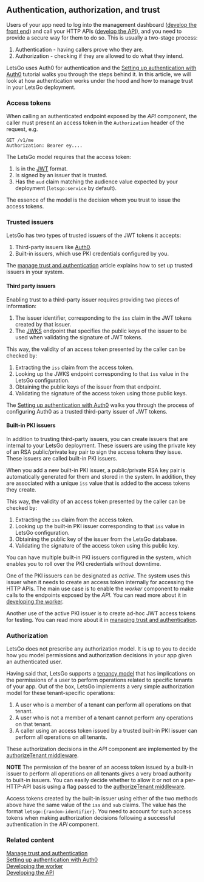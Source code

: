 ## Authentication, authorization, and trust

Users of your app need to log into the management dashboard ([develop the front end](../how-to/develop-the-frontend.md)) and call your HTTP APIs ([develop the API](../how-to/develop-the-api.md)), and you need to provide a secure way for them to do so. This is usually a two-stage process:

1. Authentication - having callers prove who they are.
1. Authorization - checking if they are allowed to do what they intend.

LetsGo uses Auth0 for authentication and the [Setting up authentication with Auth0](../tutorials/setting-up-authentication-with-auth0.md) tutorial walks you through the steps behind it. In this article, we will look at how authentication works under the hood and how to manage trust in your LetsGo deployment.

### Access tokens

When calling an authenticated endpoint exposed by the _API_ component, the caller must present an access token in the `Authorization` header of the request, e.g.

```text
GET /v1/me
Authorization: Bearer ey....
```

The LetsGo model requires that the access token:

1. Is in the [JWT](https://datatracker.ietf.org/doc/html/rfc7519) format.
1. Is signed by an issuer that is trusted.
1. Has the `aud` claim matching the audience value expected by your deployment (`letsgo:service` by default).

The essence of the model is the decision whom you trust to issue the access tokens.

### Trusted issuers

LetsGo has two types of trusted issuers of the JWT tokens it accepts:

1. Third-party issuers like [Auth0](https://auth0.com).
1. Built-in issuers, which use PKI credentials configured by you.

The [manage trust and authentication](../how-to/manage-trust-and-authentication.md) article explains how to set up trusted issuers in your system.

#### Third party issuers

Enabling trust to a third-party issuer requires providing two pieces of information:

1. The issuer identifier, corresponding to the `iss` claim in the JWT tokens created by that issuer.
1. The [JWKS](https://datatracker.ietf.org/doc/html/rfc7517) endpoint that specifies the public keys of the issuer to be used when validating the signature of JWT tokens.

This way, the validity of an access token presented by the caller can be checked by:

1. Extracting the `iss` claim from the access token.
1. Looking up the JWKS endpoint corresponding to that `iss` value in the LetsGo configuration.
1. Obtaining the public keys of the issuer from that endpoint.
1. Validating the signature of the access token using those public keys.

The [Setting up authentication with Auth0](../tutorials/setting-up-authentication-with-auth0.md) walks you through the process of configuring Auth0 as a trusted third-party issuer of JWT tokens.

#### Built-in PKI issuers

In addition to trusting third-party issuers, you can create issuers that are internal to your LetsGo deployment. These issuers are using the private key of an RSA public/private key pair to sign the access tokens they issue. These issuers are called built-in PKI issuers.

When you add a new built-in PKI issuer, a public/private RSA key pair is automatically generated for them and stored in the system. In addition, they are associated with a unique `iss` value that is added to the access tokens they create.

This way, the validity of an access token presented by the caller can be checked by:

1. Extracting the `iss` claim from the access token.
1. Looking up the built-in PKI issuer corresponding to that `iss` value in LetsGo configuration.
1. Obtaining the public key of the issuer from the LetsGo database.
1. Validating the signature of the access token using this public key.

You can have multiple built-in PKI issuers configured in the system, which enables you to roll over the PKI credentials without downtime.

One of the PKI issuers can be designated as _active_. The system uses this issuer when it needs to create an access token internally for accessing the HTTP APIs. The main use case is to enable the _worker_ component to make calls to the endpoints exposed by the _API_. You can read more about it in [developing the worker](../how-to/develop-the-worker.md).

Another use of the active PKI issuer is to create ad-hoc JWT access tokens for testing. You can read more about it in [managing trust and authentication](../how-to/manage-trust-and-authentication.md#creating-ad-hoc-access-tokens).

### Authorization

LetsGo does not prescribe any authorization model. It is up to you to decide how you model permissions and authorization decisions in your app given an authenticated user.

Having said that, LetsGo supports a [tenancy model](./tenants-and-users.md) that has implications on the permissions of a user to perform operations related to specific tenants of your app. Out of the box, LetsGo implements a very simple authorization model for these tenant-specific operations:

1. A user who is a member of a tenant can perform all operations on that tenant.
1. A user who is not a member of a tenant cannot perform any operations on that tenant.
1. A caller using an access token issued by a trusted built-in PKI issuer can perform all operations on all tenants.

These authorization decisions in the _API_ component are implemented by the [authorizeTenant middleware](../how-to/develop-the-api.md#the-authorizetenant-middleware).

**NOTE** The permission of the bearer of an access token issued by a built-in issuer to perform all operations on all tenants gives a very broad authority to built-in issuers. You can easily decide whether to allow it or not on a per-HTTP-API basis using a flag passed to the [authorizeTenant middleware](../how-to/develop-the-api.md#the-authorizetenant-middleware).

Access tokens created by the built-in issuer using either of the two methods above have the same value of the `iss` and `sub` claims. The value has the format `letsgo:{random-identifier}`. You need to account for such access tokens when making authorization decisions following a successful authentication in the _API_ component.

### Related content

[Manage trust and authentication](../how-to/manage-trust-and-authentication.md)  
[Setting up authentication with Auth0](../tutorials/setting-up-authentication-with-auth0.md)  
[Developing the worker](../how-to/develop-the-worker.md)  
[Developing the API](../how-to/develop-the-api.md)
